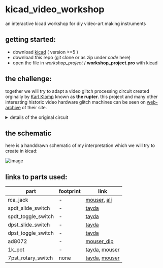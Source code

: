 # kicad_video_workshop

an interactive kicad workshop for diy video-art making instruments

## getting started:

- download [kicad](https://kicad-pcb.org/download/) ( version >=5 )
- download _this_ repo (git clone or as zip under _code_ here)
- open the file in _workshop_project_ / __workshop_project.pro__ with kicad

## the challenge:

together we will try to adapt a video glitch processing circuit created orginally by [Karl Klomp](https://www.karlklomp.nl/) known as __the rupter__. this project and many other interesting historic video hardware glitch machines can be seen on [web-archive](https://web.archive.org/web/20150206171254/https://www.karlklomp.nl/) of their site.

<details>
<summary>details of the original circuit</summary>

### original circuit:

[![image](https://user-images.githubusercontent.com/12017938/97462093-add4c000-193e-11eb-9234-b89c1700fb6e.png)](https://vimeo.com/13738566)


![image](https://user-images.githubusercontent.com/12017938/97461494-1b342100-193e-11eb-9746-ab868f613323.png)

![image](https://user-images.githubusercontent.com/12017938/97461894-79610400-193e-11eb-89d4-a3764f4bab7b.png)


![image](https://user-images.githubusercontent.com/12017938/97349019-3ac04080-188f-11eb-9a8b-2f2abbbc492c.png)

![image](https://user-images.githubusercontent.com/12017938/97349086-51669780-188f-11eb-94a8-aa0cae28450b.png)

### my interpretation:

there are a few quirks of this design that make it difficult to adapt to a pcb project:

- its not clear which pot values to use - 100k or 1k ? (100ohm pots are bery uncommon) after testing i liked the effects with 1k_pots better
- although possible to use a rotary switch on pcb, the footprints for these are a little complicated and i opted to use some (cheap) slide switches in parallel instead. lower resistor values seemed to work better here than higher ones. you should experiment for yourself which values to use here !
- a 'circuit bent' style schematic can be difficult to understand since often are based on misusing components. Bastien made a [simulation](https://tinyurl.com/yyvfhpfx) of the first stage which doesnt appear to do much in theory. as is often the case things will be different in practice. 

### further notes on the circuit

from building:

- [lm317](http://www.learningaboutelectronics.com/Articles/LM317-voltage-regulator) is adjustable voltage regulator - ouput voltage is `1.25*(1 + r2/r1)` where in this case r2=1k and r1=220ohm. so voltage output should be around 7v. confirmed this when building
- tried with 200ohm , 1k and 100k pots. all were quite interesting. i would choose 1k pots myself.
- tried with some different cap values. no cap would give closer to a clean signal. higher caps tend to just give dropouts (with a few hard to tune effects) lower values seems most interesting. i would experiment some more with which cap values to use.
- i tried to figure out which way to orieintate the pots to make most sense. still it is not that obvious to me. would have to play around with the circuit some more to fine tune this.
- i tried switching -in/out of second opamp to see if liked the effect better but it wasnt as interesting.
- i tested with ntsc and it seems to give better colour glitches than as i remember with pal

</details>

## the schematic

here is a handdrawn schematic of my interpretation which we will try to create in kicad:

![image](https://user-images.githubusercontent.com/12017938/97461205-d1e3d180-193d-11eb-9b7b-289956e5a19f.png)


## links to parts used:

part | footprint | link
--- | --- | ---
rca_jack | - | [mouser](https://www.mouser.de/ProductDetail/CUI-Devices/RCJ-024?qs=%2Fha2pyFaduhcVxkiXFV6ZkU5qdMo9ssjy3LnObhig%2FI%3D), [ali](https://www.aliexpress.com/item/32851836707.html)
spdt_slide_switch | - | [tayda](https://www.taydaelectronics.com/slide-switch-1p2t-through-hole-0-3a-30vdc.html)
spdt_toggle_switch | - | [tayda](https://www.taydaelectronics.com/mini-toggle-switch-spdt-on-none-on.html)
dpst_slide_switch | - | [tayda](https://www.taydaelectronics.com/slide-switch-dpdt-solder-lug-3a-250vac.html)
dpst_toggle_switch | - | [tayda](https://www.taydaelectronics.com/mini-toggle-switch-dpdt-on-on.html)
ad8072 | - | [mouser_dip](https://www.mouser.de/ProductDetail/Analog-Devices/AD8072JNZ?qs=%2FtpEQrCGXCyHkd%2F8k%2FoSBQ%3D%3D)
1k_pot | - | [tayda](https://www.taydaelectronics.com/1k-ohm-linear-taper-potentiometer-round-knurled-plastic-shaft-pcb-9mm.html), [mouser](https://www.mouser.de/ProductDetail/Bourns/PTV09A-4225F-B102?qs=Qzws7J6gxqyeFhc0kO3Q7A%3D%3D)
7pst_rotary_switch | none | [tayda](https://www.taydaelectronics.com/rotary-switch-1-pole-7-position-alpha-sr2511-3599.html), [mouser](https://www.mouser.de/ProductDetail/Alpha-Taiwan/SR2511F-0107-19R0B-E9-S-W-159?qs=8%252Br4Hz5Xir%2FR%2FBhSWT66hw%3D%3D)
